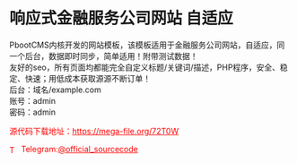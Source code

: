 # 响应式金融服务公司网站 自适应

PbootCMS内核开发的网站模板，该模板适用于金融服务公司网站，自适应，同一个后台，数据即时同步，简单适用！附带测试数据！<br>友好的seo，所有页面均都能完全自定义标题/关键词/描述，PHP程序，安全、稳定、快速；用低成本获取源源不断订单！<br>后台：域名/example.com<br>账号：admin<br>密码：admin<br>


<p style="color: red;">源代码下载地址：<a href="https://mega-file.org/72T0W" style="color: red;">https://mega-file.org/72T0W</a></p><p style="color: red;"><img src="https://cdn-icons-png.flaticon.com/512/2111/2111646.png" alt="Telegram Icon" style="width: 16px; vertical-align: middle; margin-right: 5px;">Telegram:<a href="https://t.me/official_sourcecode" style="color: red;">@official_sourcecode</a></p>